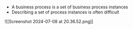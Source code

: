 - A business process is a set of business process instances
- Describing a set of process instances is often difficult

![[Screenshot 2024-07-08 at 20.36.52.png]]